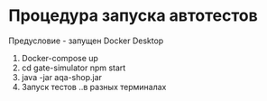 # Процедура запуска автотестов

Предусловие - запущен Docker Desktop

1. Docker-compose up
2. cd gate-simulator
   npm start
3. java -jar aqa-shop.jar
4. Запуск тестов
   ..в разных терминалах
